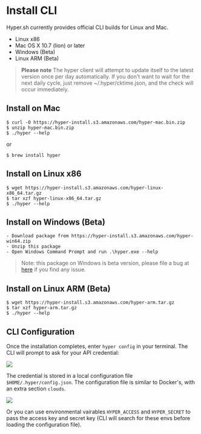 # Install CLI

Hyper.sh currently provides official CLI builds for Linux and Mac.

- Linux x86
- Mac OS X 10.7 (lion) or later
- Windows (Beta)
- Linux ARM (Beta)

> **Please note**
The hyper client will attempt to update itself to the latest version once per day automatically. If you don't want to wait for the next daily cycle, just remove ~/.hyper/cktime.json, and the check will occur immediately.

## Install on Mac

    $ curl -O https://hyper-install.s3.amazonaws.com/hyper-mac.bin.zip
    $ unzip hyper-mac.bin.zip 
    $ ./hyper --help

or

    $ brew install hyper


## Install on Linux x86

    $ wget https://hyper-install.s3.amazonaws.com/hyper-linux-x86_64.tar.gz
    $ tar xzf hyper-linux-x86_64.tar.gz
    $ ./hyper --help

## Install on Windows (Beta)
    - Download package from https://hyper-install.s3.amazonaws.com/hyper-win64.zip
    - Unzip this package
    - Open Windows Command Prompt and run .\hyper.exe --help
> Note: this package on Windows is beta version, please file a bug at [here](https://github.com/hyperhq/hypercli/issues) if you find any issue.

## Install on Linux ARM (Beta)

    $ wget https://hyper-install.s3.amazonaws.com/hyper-arm.tar.gz
    $ tar xzf hyper-arm.tar.gz
    $ ./hyper --help



## CLI Configuration

Once the installation completes, enter `hyper config` in your terminal. The CLI will prompt to ask for your API credential:

![](https://user-images.githubusercontent.com/1132167/29712961-f2680432-89ce-11e7-984d-88ae35a3803c.jpg)

The credential is stored in a local configuration file `$HOME/.hyper/config.json`. The configuration file is similar to Docker's, with an extra section `clouds`.

![](https://user-images.githubusercontent.com/1132167/29712962-f26d343e-89ce-11e7-81d5-1f68e1eb688e.jpg)

Or you can use environmental vairables `HYPER_ACCESS` and `HYPER_SECRET` to pass the access key and secret key (CLI will search for these envs before loading the configuration file).
